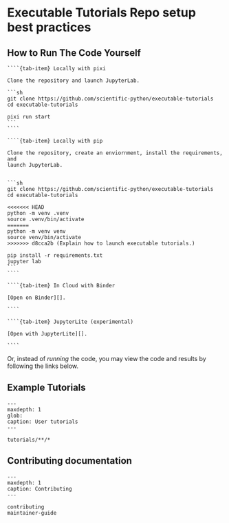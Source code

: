 # Executable Tutorials Repo setup best practices

## How to Run The Code Yourself

`````{tab-set}
````{tab-item} Locally with pixi

Clone the repository and launch JupyterLab.

```sh
git clone https://github.com/scientific-python/executable-tutorials
cd executable-tutorials

pixi run start
```
````

````{tab-item} Locally with pip

Clone the repository, create an enviornment, install the requirements, and
launch JupyterLab.


```sh
git clone https://github.com/scientific-python/executable-tutorials
cd executable-tutorials

<<<<<<< HEAD
python -m venv .venv
source .venv/bin/activate
=======
python -m venv venv
source venv/bin/activate
>>>>>>> d8cca2b (Explain how to launch executable tutorials.)

pip install -r requirements.txt
jupyter lab
```
````

````{tab-item} In Cloud with Binder

[Open on Binder][].

````

````{tab-item} JupyterLite (experimental)

[Open with JupyterLite][].

````
`````

Or, instead of _running_ the code, you may view the code and results by
following the links below.

## Example Tutorials

```{toctree}
---
maxdepth: 1
glob:
caption: User tutorials
---

tutorials/**/*

```


## Contributing documentation

```{toctree}
---
maxdepth: 1
caption: Contributing
---

contributing
maintainer-guide
```

[Open on Binder]: https://mybinder.org/v2/gh/scientific-python/executable-tutorials/main?urlpath=tree/tutorials/
[Open with JupyterLite]: https://scientific-python.github.io/executable-tutorials/jupyterlite/lab/index.html
